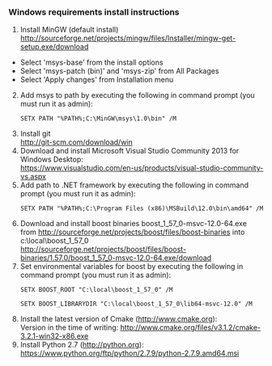 ### Windows requirements install instructions

1. Install MinGW (default install) <br />
http://sourceforge.net/projects/mingw/files/Installer/mingw-get-setup.exe/download
  * Select 'msys-base' from the install options
  * Select 'msys-patch (bin)' and 'msys-zip' from All Packages
  * Select 'Apply changes' from Installation menu
2. Add msys to path by executing the following in command prompt (you must run it as admin):
    ```
    SETX PATH "%PATH%;C:\MinGW\msys\1.0\bin" /M
    ```
3. Install git <br />
http://git-scm.com/download/win
4. Download and install Microsoft Visual Studio Community 2013 for Windows Desktop:<br />
https://www.visualstudio.com/en-us/products/visual-studio-community-vs.aspx
5. Add path to .NET framework by executing the following in command prompt (you must run it as admin):
    ```
    SETX PATH "%PATH%;C:\Program Files (x86)\MSBuild\12.0\bin\amd64" /M
    ```
6. Download and install boost binaries boost_1_57_0-msvc-12.0-64.exe from http://sourceforge.net/projects/boost/files/boost-binaries into c:\local\boost_1_57_0<br />
http://sourceforge.net/projects/boost/files/boost-binaries/1.57.0/boost_1_57_0-msvc-12.0-64.exe/download
7. Set environmental variables for boost by executing the following in command prompt (you must run it as admin):
    ```
    SETX BOOST_ROOT "C:\local\boost_1_57_0" /M

    SETX BOOST_LIBRARYDIR "C:\local\boost_1_57_0\lib64-msvc-12.0" /M
    ```
8. Install the latest version of Cmake (http://www.cmake.org):<br />
Version in the time of writing:
http://www.cmake.org/files/v3.1.2/cmake-3.2.1-win32-x86.exe
9. Install Python 2.7 (http://python.org):<br />
https://www.python.org/ftp/python/2.7.9/python-2.7.9.amd64.msi